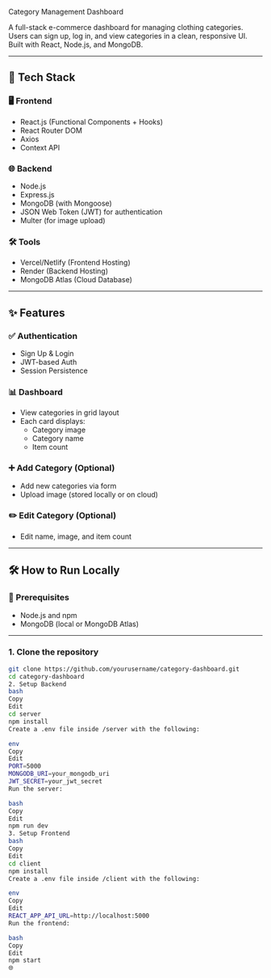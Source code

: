Category Management Dashboard

A full-stack e-commerce dashboard for managing clothing categories. Users can sign up, log in, and view categories in a clean, responsive UI. Built with React, Node.js, and MongoDB.

---

## 🚀 Tech Stack

### 🖥️ Frontend
- React.js (Functional Components + Hooks)
- React Router DOM
- Axios
- Context API

### 🌐 Backend
- Node.js
- Express.js
- MongoDB (with Mongoose)
- JSON Web Token (JWT) for authentication
- Multer (for image upload)

### 🛠️ Tools
- Vercel/Netlify (Frontend Hosting)
- Render (Backend Hosting)
- MongoDB Atlas (Cloud Database)

---

## ✨ Features

### ✅ Authentication
- Sign Up & Login
- JWT-based Auth
- Session Persistence

### 📊 Dashboard
- View categories in grid layout
- Each card displays:
  - Category image
  - Category name
  - Item count

### ➕ Add Category (Optional)
- Add new categories via form
- Upload image (stored locally or on cloud)

### ✏️ Edit Category (Optional)
- Edit name, image, and item count

---

## 🛠️ How to Run Locally

### 🔧 Prerequisites
- Node.js and npm
- MongoDB (local or MongoDB Atlas)

---

### 1. Clone the repository

```bash
git clone https://github.com/yourusername/category-dashboard.git
cd category-dashboard
2. Setup Backend
bash
Copy
Edit
cd server
npm install
Create a .env file inside /server with the following:

env
Copy
Edit
PORT=5000
MONGODB_URI=your_mongodb_uri
JWT_SECRET=your_jwt_secret
Run the server:

bash
Copy
Edit
npm run dev
3. Setup Frontend
bash
Copy
Edit
cd client
npm install
Create a .env file inside /client with the following:

env
Copy
Edit
REACT_APP_API_URL=http://localhost:5000
Run the frontend:

bash
Copy
Edit
npm start
🌐 
